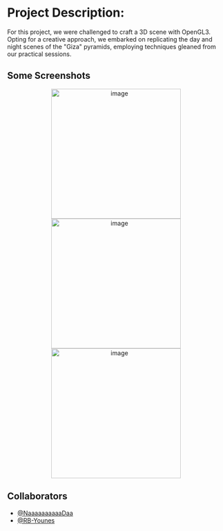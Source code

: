 # Project Description:

For this project, we were challenged to craft a 3D scene with OpenGL3. Opting for a creative approach, we embarked on replicating the day and night scenes of the "Giza" pyramids, employing techniques gleaned from our practical sessions.

## Some Screenshots


<p align="center">
  <img src="https://github.com/NaaaaaaaaaaDaa/3D-scene-creation-OpenGL3-/assets/86803554/c1ca411d-f417-4b25-a05a-527c1251615e" alt="image" width="300">
  <img src="https://github.com/NaaaaaaaaaaDaa/3D-scene-creation-OpenGL3-/assets/86803554/629ebd57-4551-4ae6-867e-e9abe4ee20de" alt="image" width="300">
  <img src="https://github.com/NaaaaaaaaaaDaa/3D-scene-creation-OpenGL3-/assets/86803554/8b9d244a-78c9-4b6c-b137-bf749a2224c2" alt="image" width="300">
  
</p>

## Collaborators
- [@NaaaaaaaaaaDaa](https://github.com/NaaaaaaaaaaDaa)
- [@RB-Younes](https://github.com/RB-Younes)

